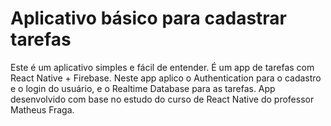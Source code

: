 # Aplicativo básico para cadastrar tarefas
Este é um aplicativo simples e fácil de entender. É um app de tarefas com React Native + Firebase.
Neste app aplico o Authentication para o cadastro e o login do usuário, e o Realtime Database para as tarefas.
App desenvolvido com base no estudo do curso de React Native do professor Matheus Fraga.
